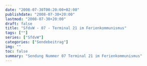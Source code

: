 ```yaml
---
date: "2008-07-30T00:20:00+02:00"
publishdate: "2008-07-30+20:00"
lastmod: "2008-07-30+20:00"
draft: false
title: "SfdvW - 07 - Terminal 21 im Ferienkommunismus"
tags: [""]
series: ["SfdvW"]
categories: ["Sendebeitrag"]
img: ""
toc: false
summary: "Sendung Nummer 07 Terminal 21 im Ferienkommunismus"
---
```


<div id="example"></div>
<script src="https://cdn.podlove.org/web-player/embed.js"></script>
<script>
  podlovePlayer('#example', '/blog/sfdvw07.json');
</script>
